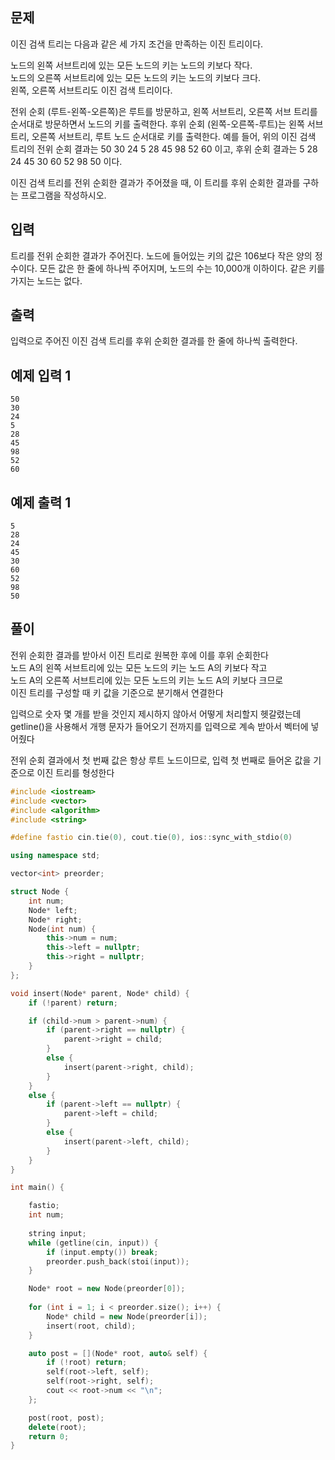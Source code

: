## 문제
이진 검색 트리는 다음과 같은 세 가지 조건을 만족하는 이진 트리이다.

노드의 왼쪽 서브트리에 있는 모든 노드의 키는 노드의 키보다 작다.<br>
노드의 오른쪽 서브트리에 있는 모든 노드의 키는 노드의 키보다 크다.<br>
왼쪽, 오른쪽 서브트리도 이진 검색 트리이다.<br>


전위 순회 (루트-왼쪽-오른쪽)은 루트를 방문하고, 왼쪽 서브트리, 오른쪽 서브 트리를 순서대로 방문하면서 노드의 키를 출력한다. 후위 순회 (왼쪽-오른쪽-루트)는 왼쪽 서브트리, 오른쪽 서브트리, 루트 노드 순서대로 키를 출력한다. 예를 들어, 위의 이진 검색 트리의 전위 순회 결과는 50 30 24 5 28 45 98 52 60 이고, 후위 순회 결과는 5 28 24 45 30 60 52 98 50 이다.

이진 검색 트리를 전위 순회한 결과가 주어졌을 때, 이 트리를 후위 순회한 결과를 구하는 프로그램을 작성하시오.

## 입력
트리를 전위 순회한 결과가 주어진다. 노드에 들어있는 키의 값은 106보다 작은 양의 정수이다. 모든 값은 한 줄에 하나씩 주어지며, 노드의 수는 10,000개 이하이다. 같은 키를 가지는 노드는 없다.

## 출력
입력으로 주어진 이진 검색 트리를 후위 순회한 결과를 한 줄에 하나씩 출력한다.

## 예제 입력 1 
```
50
30
24
5
28
45
98
52
60
```
## 예제 출력 1 
```
5
28
24
45
30
60
52
98
50
```

## 풀이
전위 순회한 결과를 받아서 이진 트리로 원복한 후에 이를 후위 순회한다<br>
노드 A의 왼쪽 서브트리에 있는 모든 노드의 키는 노드 A의 키보다 작고<br>
노드 A의 오른쪽 서브트리에 있는 모든 노드의 키는 노드 A의 키보다 크므로<br>
이진 트리를 구성할 때 키 값을 기준으로 분기해서 연결한다

입력으로 숫자 몇 개를 받을 것인지 제시하지 않아서 어떻게 처리할지 헷갈렸는데
getline()을 사용해서 개행 문자가 들어오기 전까지를 입력으로 계속 받아서 벡터에 넣어줬다

전위 순회 결과에서 첫 번째 값은 항상 루트 노드이므로, 입력 첫 번째로 들어온 값을 기준으로 이진 트리를 형성한다


```C++
#include <iostream>
#include <vector>
#include <algorithm>
#include <string>

#define fastio cin.tie(0), cout.tie(0), ios::sync_with_stdio(0)

using namespace std;

vector<int> preorder;

struct Node {
	int num;
	Node* left;
	Node* right;
	Node(int num) {
		this->num = num;
		this->left = nullptr;
		this->right = nullptr;
	}
};

void insert(Node* parent, Node* child) {
	if (!parent) return;

	if (child->num > parent->num) {
		if (parent->right == nullptr) {
			parent->right = child;
		}
		else {
			insert(parent->right, child);
		}
	}
	else {
		if (parent->left == nullptr) {
			parent->left = child;
		}
		else {
			insert(parent->left, child);
		}
	}
}

int main() {

	fastio;
	int num;
	
	string input;
	while (getline(cin, input)) {
		if (input.empty()) break;
		preorder.push_back(stoi(input));
	}

	Node* root = new Node(preorder[0]);
	
	for (int i = 1; i < preorder.size(); i++) {
		Node* child = new Node(preorder[i]);
		insert(root, child);
	}

	auto post = [](Node* root, auto& self) {
		if (!root) return;
		self(root->left, self);
		self(root->right, self);
		cout << root->num << "\n";
	};

	post(root, post);
	delete(root);
	return 0;
}
```






